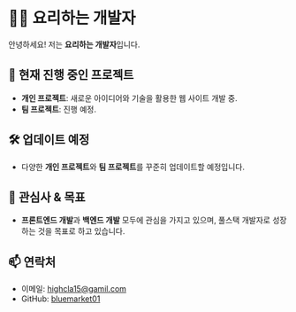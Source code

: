 # 👨‍🍳 요리하는 개발자

안녕하세요! 저는 **요리하는 개발자**입니다. 

## 🚀 현재 진행 중인 프로젝트
- **개인 프로젝트**: 새로운 아이디어와 기술을 활용한 웹 사이트 개발 중.
- **팀 프로젝트**: 진행 예정.

## 🛠 업데이트 예정
- 다양한 **개인 프로젝트**와 **팀 프로젝트**를 꾸준히 업데이트할 예정입니다.

## 🌱 관심사 & 목표
- **프론트엔드 개발**과 **백엔드 개발** 모두에 관심을 가지고 있으며, 풀스택 개발자로 성장하는 것을 목표로 하고 있습니다.

## 📫 연락처
- 이메일: [highcla15@gamil.com](mailto:highcla15@gmail.com)
- GitHub: [bluemarket01](https://github.com/bluemarket01)

